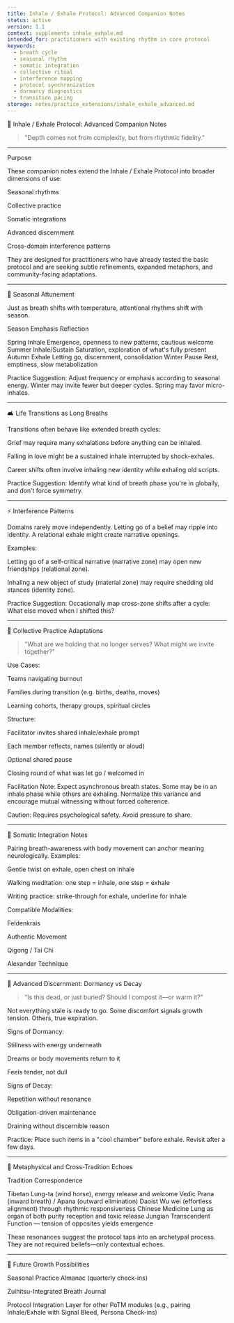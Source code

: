 ```yaml
---
title: Inhale / Exhale Protocol: Advanced Companion Notes
status: active
version: 1.1
context: supplements inhale_exhale.md
intended_for: practitioners with existing rhythm in core protocol
keywords:
  - breath cycle
  - seasonal rhythm
  - somatic integration
  - collective ritual
  - interference mapping
  - protocol synchronization
  - dormancy diagnostics
  - transition pacing
storage: notes/practice_extensions/inhale_exhale_advanced.md
---
```

📓 Inhale / Exhale Protocol: Advanced Companion Notes

> "Depth comes not from complexity, but from rhythmic fidelity."




---

Purpose

These companion notes extend the Inhale / Exhale Protocol into broader dimensions of use:

Seasonal rhythms

Collective practice

Somatic integrations

Advanced discernment

Cross-domain interference patterns


They are designed for practitioners who have already tested the basic protocol and are seeking subtle refinements, expanded metaphors, and community-facing adaptations.


---

🌿 Seasonal Attunement

Just as breath shifts with temperature, attentional rhythms shift with season.

Season	Emphasis	Reflection

Spring	Inhale	Emergence, openness to new patterns, cautious welcome
Summer	Inhale/Sustain	Saturation, exploration of what's fully present
Autumn	Exhale	Letting go, discernment, consolidation
Winter	Pause	Rest, emptiness, slow metabolization


Practice Suggestion: Adjust frequency or emphasis according to seasonal energy. Winter may invite fewer but deeper cycles. Spring may favor micro-inhales.


---

🛋 Life Transitions as Long Breaths

Transitions often behave like extended breath cycles:

Grief may require many exhalations before anything can be inhaled.

Falling in love might be a sustained inhale interrupted by shock-exhales.

Career shifts often involve inhaling new identity while exhaling old scripts.


Practice Suggestion: Identify what kind of breath phase you're in globally, and don’t force symmetry.


---

⚡️ Interference Patterns

Domains rarely move independently. Letting go of a belief may ripple into identity. A relational exhale might create narrative openings.

Examples:

Letting go of a self-critical narrative (narrative zone) may open new friendships (relational zone).

Inhaling a new object of study (material zone) may require shedding old stances (identity zone).


Practice Suggestion: Occasionally map cross-zone shifts after a cycle: What else moved when I shifted this?


---

🤝 Collective Practice Adaptations

> "What are we holding that no longer serves? What might we invite together?"



Use Cases:

Teams navigating burnout

Families during transition (e.g. births, deaths, moves)

Learning cohorts, therapy groups, spiritual circles


Structure:

Facilitator invites shared inhale/exhale prompt

Each member reflects, names (silently or aloud)

Optional shared pause

Closing round of what was let go / welcomed in


Facilitation Note: Expect asynchronous breath states. Some may be in an inhale phase while others are exhaling. Normalize this variance and encourage mutual witnessing without forced coherence.

Caution: Requires psychological safety. Avoid pressure to share.


---

🫼 Somatic Integration Notes

Pairing breath-awareness with body movement can anchor meaning neurologically. Examples:

Gentle twist on exhale, open chest on inhale

Walking meditation: one step = inhale, one step = exhale

Writing practice: strike-through for exhale, underline for inhale


Compatible Modalities:

Feldenkrais

Authentic Movement

Qigong / Tai Chi

Alexander Technique



---

🔮 Advanced Discernment: Dormancy vs Decay

> “Is this dead, or just buried? Should I compost it—or warm it?”



Not everything stale is ready to go. Some discomfort signals growth tension. Others, true expiration.

Signs of Dormancy:

Stillness with energy underneath

Dreams or body movements return to it

Feels tender, not dull


Signs of Decay:

Repetition without resonance

Obligation-driven maintenance

Draining without discernible reason


Practice: Place such items in a "cool chamber" before exhale. Revisit after a few days.


---

💭 Metaphysical and Cross-Tradition Echoes

Tradition	Correspondence

Tibetan	Lung-ta (wind horse), energy release and welcome
Vedic	Prana (inward breath) / Apana (outward elimination)
Daoist	Wu wei (effortless alignment) through rhythmic responsiveness
Chinese Medicine	Lung as organ of both purity reception and toxic release
Jungian	Transcendent Function — tension of opposites yields emergence


These resonances suggest the protocol taps into an archetypal process. They are not required beliefs—only contextual echoes.


---

🍃 Future Growth Possibilities

Seasonal Practice Almanac (quarterly check-ins)

Zuihitsu-Integrated Breath Journal

Protocol Integration Layer for other PoTM modules (e.g., pairing Inhale/Exhale with Signal Bleed, Persona Check-ins)


